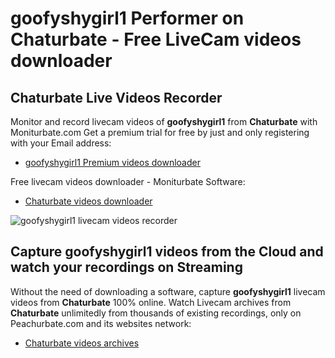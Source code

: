 # goofyshygirl1 Performer on Chaturbate - Free LiveCam videos downloader

## Chaturbate Live Videos Recorder

Monitor and record livecam videos of **goofyshygirl1** from **Chaturbate** with Moniturbate.com
Get a premium trial for free by just and only registering with your Email address:
* [goofyshygirl1 Premium videos downloader](https://moniturbate.com/request-demo-licence-key.html)

Free livecam videos downloader - Moniturbate Software:
* [Chaturbate videos downloader](https://moniturbate.com/moniturbate-download-software.html)

![goofyshygirl1 livecam videos recorder](https://peachurnet.com/templates/moniturbate-software.png)


## Capture goofyshygirl1 videos from the Cloud and watch your recordings on Streaming

Without the need of downloading a software, capture **goofyshygirl1** livecam videos from **Chaturbate** 100% online.
Watch Livecam archives from **Chaturbate** unlimitedly from thousands of existing recordings, only on Peachurbate.com and its websites network:
* [Chaturbate videos archives](https://peachurnet.com/)